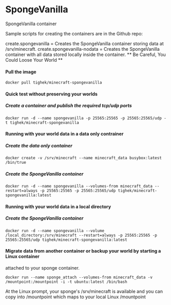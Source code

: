 # SpongeVanilla

SpongeVanilla container

Sample scripts for creating the containers are in the Github repo:

create.spongevanilla = Creates the SpongeVanilla container storing data at /srv/minecraft.
create.spongevanilla-nodata = Creates the SpongeVanilla container with all data stored locally inside the container.  ** Be Careful, You Could Loose Your World **


#### Pull the image
```
docker pull tighek/minecraft-spongevanilla
```

#### Quick test without preserving your worlds

##### Create a container and publish the required tcp/udp ports
```
docker run -d --name spongevanilla -p 25565:25565 -p 25565:25565/udp -t tighek/minecraft-spongevanilla
```

#### Running with your world data in a data only contrainer

##### Create the data only container
```
docker create -v /srv/minecraft --name minecraft_data busybox:latest /bin/true
```

##### Create the SpongeVanilla container
```
docker run -d --name spongevanilla --volumes-from minecraft_data --restart=always -p 25565:25565 -p 25565:25565/udp tighek/minecraft-spongevanilla:latest
```

#### Running with your world data in a local directory

##### Create the SpongeVanilla container
```
docker run -d --name spongevanilla --volume /local_directory:/srv/minecraft --restart=always -p 25565:25565 -p 25565:25565/udp tighek/minecraft-spongevanilla:latest
```

#### Migrate data from another container or backup your world by starting a Linux container 
attached to your sponge container.
```
docker run --name sponge_attach --volumes-from minecraft_data -v /mountpoint:/mountpoint -i -t ubuntu:latest /bin/bash
```

At the Linux prompt, your sponge's /srv/minecraft is available and you can copy into /mountpoint 
which maps to your local Linux /mountpoint



